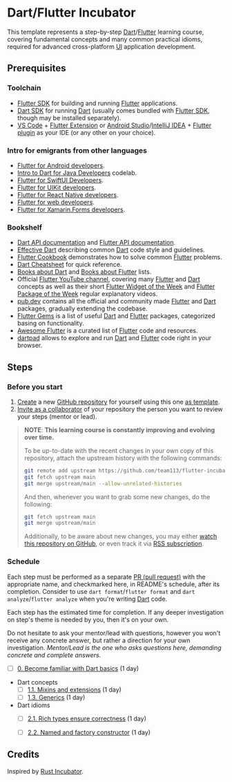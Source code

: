 Dart/Flutter Incubator
======================

This template represents a step-by-step [Dart]/[Flutter] learning course, covering fundamental concepts and many common practical idioms, required for advanced cross-platform [UI] application development.




## Prerequisites


### Toolchain

- [Flutter SDK] for building and running [Flutter] applications. 
- [Dart SDK] for running [Dart] (usually comes bundled with [Flutter SDK], though may be installed separately).
- [VS Code] + [Flutter Extension] or [Android Studio]/[IntelliJ IDEA] + [Flutter plugin] as your IDE (or any other on your choice).


### Intro for emigrants from other languages

- [Flutter for Android developers].
- [Intro to Dart for Java Developers] codelab.
- [Flutter for SwiftUI Developers].
- [Flutter for UIKit developers].
- [Flutter for React Native developers].
- [Flutter for web developers].
- [Flutter for Xamarin.Forms developers].


### Bookshelf

- [Dart API documentation] and [Flutter API documentation].
- [Effective Dart] describing common [Dart] code style and guidelines.
- [Flutter Cookbook] demonstrates how to solve common [Flutter] problems.
- [Dart Cheatsheet] for quick reference.
- [Books about Dart] and [Books about Flutter] lists.
- Official [Flutter YouTube channel], covering many [Flutter] and [Dart] concepts as well as their short [Flutter Widget of the Week] and [Flutter Package of the Week] regular explanatory videos.
- [pub.dev] contains all the official and community made [Flutter] and [Dart] packages, gradually extending the codebase.
- [Flutter Gems] is a list of useful [Dart] and [Flutter] packages, categorized basing on functionality.
- [Awesome Flutter] is a curated list of [Flutter] code and resources.
- [dartpad] allows to explore and run [Dart] and [Flutter] code right in your browser.




## Steps


### Before you start

1. [Create][1] a new [GitHub repository] for yourself using this one [as template][11].
2. [Invite as a collaborator][12] of your repository the person you want to review your steps (mentor or lead).

> **NOTE**: **This learning course is constantly improving and evolving over time.** 
>
> To be up-to-date with the recent changes in your own copy of this repository, attach the upstream history with the following commands:
> ```bash
> git remote add upstream https://github.com/team113/flutter-incubator.git
> git fetch upstream main
> git merge upstream/main --allow-unrelated-histories
> ```
> And then, whenever you want to grab some new changes, do the following:
> ```bash
> git fetch upstream main
> git merge upstream/main
> ```
> Additionally, to be aware about new changes, you may either [watch this repository on GitHub][2], or even track it via [RSS subscription].


### Schedule

Each step must be performed as a separate [PR (pull request)][PR] with the appropriate name, and checkmarked here, in README's schedule, after its completion. Consider to use `dart format`/`flutter format` and `dart analyze`/`flutter analyze` when you're writing [Dart] code.

Each step has the estimated time for completion. If any deeper investigation on step's theme is needed by you, then it's on your own.

Do not hesitate to ask your mentor/lead with questions, however you won't receive any concrete answer, but rather a direction for your own investigation. _Mentor/Lead is the one who asks questions here, demanding concrete and complete answers._

- [ ] [0. Become familiar with Dart basics][Step 0] (1 day)
- Dart concepts
    - [ ] [1.1. Mixins and extensions][Step 1.1] (1 day)
    - [ ] [1.3. Generics][Step 1.3] (1 day)
- Dart idioms
    - [ ] [2.1. Rich types ensure correctness][Step 2.1] (1 day)
    - [ ] [2.2. Named and factory constructor][Step 2.2] (1 day)




## Credits

Inspired by [Rust Incubator].




[Step 0]: 0_dart_basics
[Step 1]: 1_dart_concepts
[Step 1.1]: 1_dart_concepts/1_1_mixins
[Step 1.3]: 1_dart_concepts/1_3_generics
[Step 2]: 2_dart_idioms
[Step 2.1]: 2_dart_idioms/2_1_type_safety
[Step 2.2]: 2_dart_idioms/2_2_factory

[Android Studio]: https://developer.android.com/studio
[Awesome Flutter]: https://github.com/Solido/awesome-flutter
[Books about Dart]: https://dart.dev/resources/books
[Books about Flutter]: https://docs.flutter.dev/resources/books
[Dart]: https://dart.dev
[Dart API documentation]: https://api.dart.dev
[Dart Cheatsheet]: https://dart.dev/codelabs/dart-cheatsheet
[Dart SDK]: https://dart.dev/get-dart
[dartpad]: https://dartpad.dev
[Effective Dart]: https://dart.dev/guides/language/effective-dart
[Flutter]: https://flutter.dev
[Flutter API documentation]: https://api.flutter.dev
[Flutter Cookbook]: https://docs.flutter.dev/cookbook
[Flutter Extension]: https://marketplace.visualstudio.com/items?itemName=Dart-Code.flutter
[Flutter for Android developers]: https://docs.flutter.dev/get-started/flutter-for/android-devs
[Flutter for React Native developers]: https://docs.flutter.dev/get-started/flutter-for/react-native-devs
[Flutter for SwiftUI Developers]: https://docs.flutter.dev/get-started/flutter-for/swiftui-devs
[Flutter for UIKit developers]: https://docs.flutter.dev/get-started/flutter-for/uikit-devs
[Flutter for Xamarin.Forms developers]: https://docs.flutter.dev/get-started/flutter-for/xamarin-forms-devs
[Flutter for web developers]: https://docs.flutter.dev/get-started/flutter-for/web-devs
[Flutter Gems]: https://fluttergems.dev
[Flutter Package of the Week]: https://www.youtube.com/playlist?list=PLjxrf2q8roU1quF6ny8oFHJ2gBdrYN_AK
[Flutter plugin]: https://plugins.jetbrains.com/plugin/9212-flutter
[Flutter SDK]: https://docs.flutter.dev/get-started/install
[Flutter Widget of the Week]: https://www.youtube.com/playlist?list=PLjxrf2q8roU23XGwz3Km7sQZFTdB996iG
[Flutter YouTube channel]: https://www.youtube.com/@flutterdev
[GitHub repository]: https://help.github.com/articles/github-glossary#repository
[IntelliJ IDEA]: https://www.jetbrains.com/idea/download
[Intro to Dart for Java Developers]: https://developers.google.com/codelabs/from-java-to-dart
[PR]: https://help.github.com/articles/github-glossary#pull-request
[RSS subscription]: https://github.com/team113/flutter-incubator/commits/main.atom
[Rust Incubator]: https://github.com/instrumentisto/rust-incubator
[pub.dev]: https://pub.dev
[UI]: https://en.wikipedia.org/wiki/User_interface
[VS Code]: https://code.visualstudio.com

[1]: https://github.com/team113/flutter-incubator/generate
[2]: https://github.com/team113/flutter-incubator/subscription
[11]: https://help.github.com/en/articles/creating-a-repository-from-a-template
[12]: https://help.github.com/en/articles/inviting-collaborators-to-a-personal-repository
